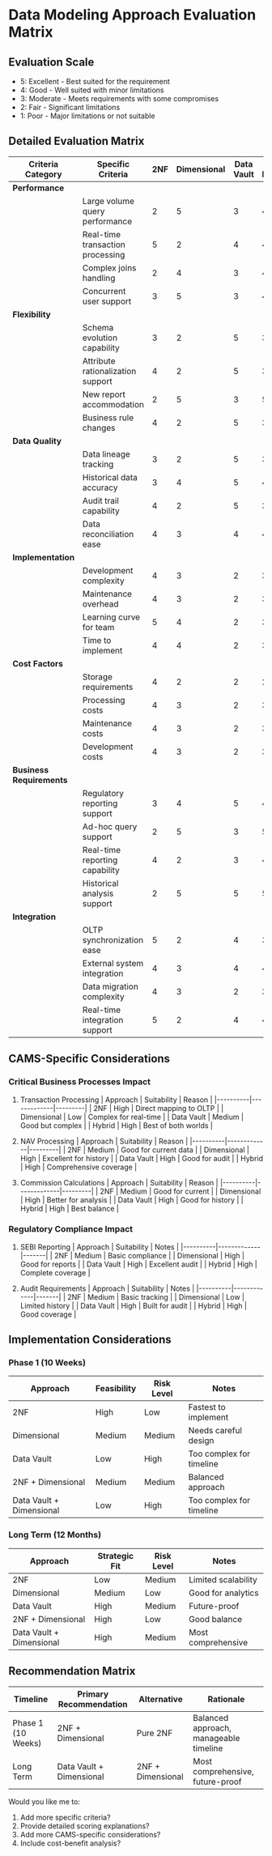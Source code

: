 # Data Modeling Approach Evaluation Matrix

## Evaluation Scale
- 5: Excellent - Best suited for the requirement
- 4: Good - Well suited with minor limitations
- 3: Moderate - Meets requirements with some compromises
- 2: Fair - Significant limitations
- 1: Poor - Major limitations or not suitable

## Detailed Evaluation Matrix

| Criteria Category | Specific Criteria | 2NF | Dimensional | Data Vault | 2NF + Dimensional | Data Vault + Dimensional |
|------------------|-------------------|-----|-------------|------------|------------------|------------------------|
| **Performance** |
| | Large volume query performance | 2 | 5 | 3 | 4 | 4 |
| | Real-time transaction processing | 5 | 2 | 4 | 4 | 3 |
| | Complex joins handling | 2 | 4 | 3 | 4 | 3 |
| | Concurrent user support | 3 | 5 | 3 | 4 | 4 |
| **Flexibility** |
| | Schema evolution capability | 3 | 2 | 5 | 3 | 4 |
| | Attribute rationalization support | 4 | 2 | 5 | 3 | 4 |
| | New report accommodation | 2 | 5 | 3 | 5 | 4 |
| | Business rule changes | 4 | 2 | 5 | 3 | 4 |
| **Data Quality** |
| | Data lineage tracking | 3 | 2 | 5 | 3 | 5 |
| | Historical data accuracy | 3 | 4 | 5 | 4 | 5 |
| | Audit trail capability | 4 | 2 | 5 | 3 | 5 |
| | Data reconciliation ease | 4 | 3 | 4 | 4 | 4 |
| **Implementation** |
| | Development complexity | 4 | 3 | 2 | 3 | 2 |
| | Maintenance overhead | 4 | 3 | 2 | 3 | 2 |
| | Learning curve for team | 5 | 4 | 2 | 3 | 2 |
| | Time to implement | 4 | 4 | 2 | 3 | 2 |
| **Cost Factors** |
| | Storage requirements | 4 | 2 | 2 | 2 | 2 |
| | Processing costs | 4 | 3 | 2 | 3 | 2 |
| | Maintenance costs | 4 | 3 | 2 | 3 | 2 |
| | Development costs | 4 | 3 | 2 | 3 | 2 |
| **Business Requirements** |
| | Regulatory reporting support | 3 | 4 | 5 | 4 | 5 |
| | Ad-hoc query support | 2 | 5 | 3 | 5 | 4 |
| | Real-time reporting capability | 4 | 2 | 3 | 4 | 3 |
| | Historical analysis support | 2 | 5 | 5 | 5 | 5 |
| **Integration** |
| | OLTP synchronization ease | 5 | 2 | 4 | 3 | 4 |
| | External system integration | 4 | 3 | 4 | 4 | 4 |
| | Data migration complexity | 4 | 3 | 2 | 3 | 2 |
| | Real-time integration support | 5 | 2 | 4 | 4 | 4 |

## CAMS-Specific Considerations

### Critical Business Processes Impact

1. Transaction Processing
| Approach | Suitability | Reason |
|----------|-------------|---------|
| 2NF | High | Direct mapping to OLTP |
| Dimensional | Low | Complex for real-time |
| Data Vault | Medium | Good but complex |
| Hybrid | High | Best of both worlds |

2. NAV Processing
| Approach | Suitability | Reason |
|----------|-------------|---------|
| 2NF | Medium | Good for current data |
| Dimensional | High | Excellent for history |
| Data Vault | High | Good for audit |
| Hybrid | High | Comprehensive coverage |

3. Commission Calculations
| Approach | Suitability | Reason |
|----------|-------------|---------|
| 2NF | Medium | Good for current |
| Dimensional | High | Better for analysis |
| Data Vault | High | Good for history |
| Hybrid | High | Best balance |

### Regulatory Compliance Impact

1. SEBI Reporting
| Approach | Suitability | Notes |
|----------|-------------|-------|
| 2NF | Medium | Basic compliance |
| Dimensional | High | Good for reports |
| Data Vault | High | Excellent audit |
| Hybrid | High | Complete coverage |

2. Audit Requirements
| Approach | Suitability | Notes |
|----------|-------------|-------|
| 2NF | Medium | Basic tracking |
| Dimensional | Low | Limited history |
| Data Vault | High | Built for audit |
| Hybrid | High | Good coverage |

## Implementation Considerations

### Phase 1 (10 Weeks)
| Approach | Feasibility | Risk Level | Notes |
|----------|-------------|------------|-------|
| 2NF | High | Low | Fastest to implement |
| Dimensional | Medium | Medium | Needs careful design |
| Data Vault | Low | High | Too complex for timeline |
| 2NF + Dimensional | Medium | Medium | Balanced approach |
| Data Vault + Dimensional | Low | High | Too complex for timeline |

### Long Term (12 Months)
| Approach | Strategic Fit | Risk Level | Notes |
|----------|--------------|------------|-------|
| 2NF | Low | Medium | Limited scalability |
| Dimensional | Medium | Low | Good for analytics |
| Data Vault | High | Medium | Future-proof |
| 2NF + Dimensional | High | Low | Good balance |
| Data Vault + Dimensional | High | Medium | Most comprehensive |

## Recommendation Matrix

| Timeline | Primary Recommendation | Alternative | Rationale |
|----------|----------------------|-------------|-----------|
| Phase 1 (10 Weeks) | 2NF + Dimensional | Pure 2NF | Balanced approach, manageable timeline |
| Long Term | Data Vault + Dimensional | 2NF + Dimensional | Most comprehensive, future-proof |

Would you like me to:
1. Add more specific criteria?
2. Provide detailed scoring explanations?
3. Add more CAMS-specific considerations?
4. Include cost-benefit analysis?